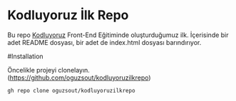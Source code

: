 # Kodluyoruz İlk Repo

Bu repo [Kodluyoruz](https://www.kodluyoruz.org/) Front-End Eğitiminde oluşturduğumuz ilk. İçerisinde bir adet README dosyası, bir adet de index.html dosyası barındırıyor.

#Installation

Öncelikle projeyi clonelayın. (https://github.com/oguzsout/kodluyoruzilkrepo)

```
gh repo clone oguzsout/kodluyoruzilkrepo

```

